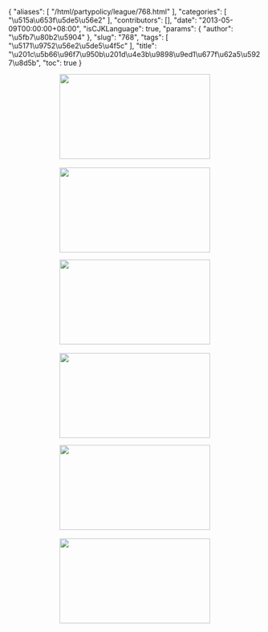 {
    "aliases": [
        "/html/partypolicy/league/768.html"
    ],
    "categories": [
        "\u515a\u653f\u5de5\u56e2"
    ],
    "contributors": [],
    "date": "2013-05-09T00:00:00+08:00",
    "isCJKLanguage": true,
    "params": {
        "author": "\u5fb7\u80b2\u5904"
    },
    "slug": "768",
    "tags": [
        "\u5171\u9752\u56e2\u5de5\u4f5c"
    ],
    "title": "\u201c\u5b66\u96f7\u950b\u201d\u4e3b\u9898\u9ed1\u677f\u62a5\u5927\u8d5b",
    "toc": true
}

<img
    src="https://cdn.tfls.online/mirror/full/4ed339359efcdf749c4c014c1d280cff3eb761db.jpg"
    style="display:block;margin-left:auto;margin-right:auto;"
    decoding="async"
    fetchpriority="auto"
    loading="lazy"
    height="169"
    width="300"
/> 
<img
    src="https://cdn.tfls.online/mirror/full/7c3dd0c84db2e1d3f6ab4a465e23ef5be72e9d99.jpg"
    style="display:block;margin-left:auto;margin-right:auto;"
    decoding="async"
    fetchpriority="auto"
    loading="lazy"
    height="169"
    width="300"
/>


<img
    src="https://cdn.tfls.online/mirror/full/1a83665f79b2fea2c568c3f114fb3f0e06378850.jpg"
    style="display:block;margin-left:auto;margin-right:auto;"
    decoding="async"
    fetchpriority="auto"
    loading="lazy"
    height="169"
    width="300"
/> 
<img
    src="https://cdn.tfls.online/mirror/full/84ee3ad83bcaf7d67172f9a3fab04f3a281a71ab.jpg"
    style="display:block;margin-left:auto;margin-right:auto;"
    decoding="async"
    fetchpriority="auto"
    loading="lazy"
    height="169"
    width="300"
/>


<img
    src="https://cdn.tfls.online/mirror/full/b1852e8330de3adc220d12ae4bf9f2784567e83f.jpg"
    style="display:block;margin-left:auto;margin-right:auto;"
    decoding="async"
    fetchpriority="auto"
    loading="lazy"
    height="169"
    width="300"
/> 
<img
    src="https://cdn.tfls.online/mirror/full/d6e55f7dd2b9e92a22e02fe068a260833fce3cdb.jpg"
    style="display:block;margin-left:auto;margin-right:auto;"
    decoding="async"
    fetchpriority="auto"
    loading="lazy"
    height="169"
    width="300"
/>

